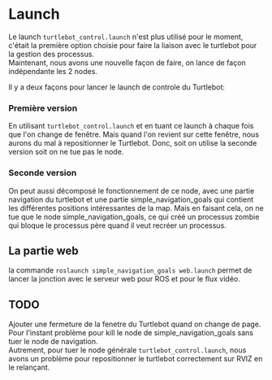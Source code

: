 # Launch
Le launch `turtlebot_control.launch` n'est plus utilisé pour le moment, c'était la première option choisie pour faire la liaison avec le turtlebot pour la gestion des processus.  
Maintenant, nous avons une nouvelle façon de faire, on lance de façon indépendante les 2 nodes.  

Il y a deux façons pour lancer le launch de controle du Turtlebot:

### Première version
En utilisant `turtlebot_control.launch` et en tuant ce launch à chaque fois que l'on change de fenêtre. Mais quand l'on revient sur cette fenêtre, nous aurons du mal à repositionner le Turtlebot. Donc, soit on utilise la seconde version soit on ne tue pas le node.

### Seconde version
On peut aussi décomposé le fonctionnement de ce node, avec une partie navigation du turtlebot et une partie simple_navigation_goals qui contient les différentes positions intéressantes de la map. Mais en faisant cela, on ne tue que le node simple_navigation_goals, ce qui créé un processus zombie qui bloque le processus père quand il veut recréer un processus.

## La partie web
la commande `roslaunch simple_navigation_goals web.launch` permet de lancer la jonction avec le serveur web pour ROS et pour le flux vidéo.

## TODO
Ajouter une fermeture de la fenetre du Turtlebot quand on change de page. Pour l'instant problème pour kill le node de simple_navigation_goals sans tuer le node de navigation.  
Autrement, pour tuer le node générale `turtlebot_control.launch`, nous avons un problème pour repositionner le turtlebot correctement sur RVIZ en le relançant.

